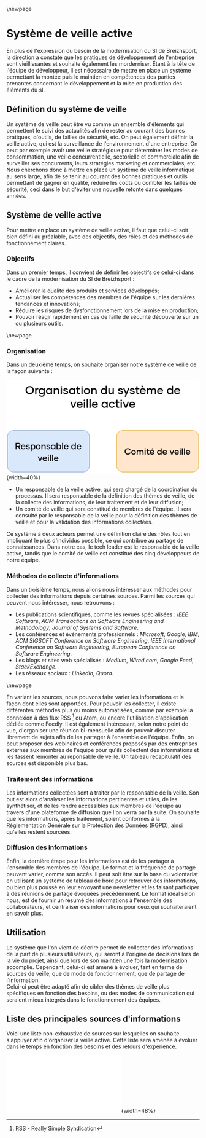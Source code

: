 \newpage

#   Système de veille active

En plus de l'expression du besoin de la modernisation du SI de Breizhsport, la direction a constaté que les pratiques de développement de l'entreprise sont vieillissantes et souhaite également les morderniser. Étant à la tête de l'équipe de développeur, il est nécessaire de mettre en place un système permettant la montée puis le maintien en compétences des parties prenantes concernant le développement et la mise en production des éléments du sI.

##  Définition du système de veille

Un système de veille peut être vu comme un ensemble d'éléments qui permettent le suivi des actualités afin de rester au courant des bonnes pratiques, d'outils, de failles de sécurité, etc. On peut également définir la veille active, qui est la surveillance de l'environnement d'une entreprise. On peut par exemple avoir une veille stratégique pour déterminer les modes de consommation, une veille concurrentielle, sectorielle et commerciale afin de surveiller ses concurrents, leurs stratégies marketing et commerciales, etc.
Nous cherchons donc à mettre en place un système de veille informatique au sens large, afin de se tenir au courant des bonnes pratiques et outils permettant de gagner en qualité, réduire les coûts ou combler les failles de sécurité, ceci dans le but d'éviter une nouvelle refonte dans quelques années.

##  Système de veille active

Pour mettre en place un système de veille active, il faut que celui-ci soit bien défini au préalable, avec des objectifs, des rôles et des méthodes de fonctionnement claires.  

### Objectifs

Dans un premier temps, il convient de définir les objectifs de celui-ci dans le cadre de la modernisation du SI de Breizhsport :

 -  Améliorer la qualité des produits et services développés;
 -  Actualiser les compétences des membres de l'équipe sur les dernières tendances et innovations;
 -  Réduire les risques de dysfonctionnement lors de la mise en production;
 -  Pouvoir réagir rapidement en cas de faille de sécurité découverte sur un ou plusieurs outils.

\newpage

### Organisation

Dans un deuxième temps, on souhaite organiser notre système de veille de la façon suivante :

![Organisation du système de veille active](ASSETS/IMAGES/I/Orga_Systeme_Veille.png){width=40%}

 -  Un responsable de la veille active, qui sera chargé de la coordination du processus. Il sera responsable de la définition des thèmes de veille, de la collecte des informations, de leur traitement et de leur diffusion;
 -  Un comité de veille qui sera constitué de membres de l'équipe. Il sera consulté par le responsable de la veille pour la définition des thèmes de veille et pour la validation des informations collectées.

Ce système à deux acteurs permet une définition claire des rôles tout en impliquant le plus d'individus possible, ce qui contribue au partage de connaissances. Dans notre cas, le tech leader est le responsable de la veille active, tandis que le comité de veille est constitué des cinq développeurs de notre équipe.

### Méthodes de collecte d'informations

Dans un troisième temps, nous allons nous intéresser aux méthodes pour collecter des informations depuis certaines sources.
Parmi les sources qui peuvent nous intéresser, nous retrouvons :

 -  Les publications scientifiques, comme les revues spécialisées : *IEEE Software*, *ACM Transactions on Software Engineering and Methodology*, *Journal of Systems and Software*.
 -  Les conférences et événements professionnels : *Microsoft*, *Google*, *IBM*, *ACM SIGSOFT Conference on Software Engineering*, *IEEE International Conference on Software Engineering*, *European Conference on Software Engineering*.
 -  Les blogs et sites web spécialisés : *Medium*, *Wired.com*, *Google Feed*, *StackExchange*.
 -  Les réseaux sociaux : *LinkedIn*, *Quora*.

\newpage

En variant les sources, nous pouvons faire varier les informations et la façon dont elles sont apportées. Pour pouvoir les collecter, il existe différentes méthodes plus ou moins automatisées, comme par exemple la connexion à des flux RSS [^4] ou Atom, ou encore l'utilisation d'application dédiée comme Feedly. Il est également intéressant, selon notre point de vue, d'organiser une réunion bi-mensuelle afin de pouvoir discuter librement de sujets afin de les partager à l'ensemble de l'équipe. Enfin, on peut proposer des webinaires et conférences proposés par des entreprises externes aux membres de l'équipe pour qu'ils collectent des informations et les fassent remonter au reponsable de veille. Un tableau récapitulatif des sources est disponible plus bas.

### Traitement des informations

Les informations collectées sont à traiter par le responsable de la veille. Son but est alors d'analyser les informations pertinentes et utiles, de les synthétiser, et de les rendre accessibles aux membres de l'équipe au travers d'une plateforme de diffusion que l'on verra par la suite. On souhaite que les informations, après traitement, soient conformes à la Réglementation Générale sur la Protection des Données (RGPD), ainsi qu'elles restent sourcées.

### Diffusion des informations

Enfin, la dernière étape pour les informations est de les partager à l'ensemble des membres de l'équipe. Le format et la fréquence de partage peuvent varier, comme son accès. Il peut soit être sur la base du volontariat en utilisant un système de tableau de bord pour retrouver des informations, ou bien plus poussé en leur envoyant une newsletter et les faisant participer à des réunions de partage évoquées précédemment. Le format idéal selon nous, est de fournir un résumé des informations à l'ensemble des collaborateurs, et centraliser des informations pour ceux qui souhaiteraient en savoir plus.

##  Utilisation

Le système que l'on vient de décrire permet de collecter des informations de la part de plusieurs utilisateurs, qui seront à l'origine de décisions lors de la vie du projet, ainsi que lors de son maintien une fois la modernisation accomplie. Cependant, celui-ci est amené à évoluer, tant en terme de sources de veille, que de mode de fonctionnement, que de partage de l'information.  
Celui-ci peut être adapté afin de cibler des thèmes de veille plus spécifiques en fonction des besoins, ou des modes de communication qui seraient mieux integrés dans le fonctionnement des équipes.

##  Liste des principales sources d'informations

Voici une liste non-exhaustive de sources sur lesquelles on souhaite s'appuyer afin d'organiser la veille active. Cette liste sera amenée à évoluer dans le temps en fonction des besoins et des retours d'expérience.

![Liste non-exhaustive de sources de veille.](ASSETS/DOCS/I-Liste_source_veille.pdf){width=48%}

[^4]: RSS - Really Simple Syndication